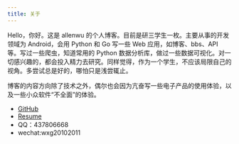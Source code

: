 ```yaml
---
title: 关于
---
```


Hello，你好。这是 allenwu 的个人博客。目前是研三学生一枚。主要从事的开发领域为 Android，会用 Python 和 Go 写一些 Web 应用，如博客、bbs、API 等。写过一些爬虫，知道常用的 Python 数据分析库，做过一些数据可视化。对一切感兴趣的，都会投入精力去研究。同样觉得，作为一个学生，不应该局限自己的视角。多尝试总是好的，哪怕只是浅尝辄止。

博客的内容方向除了技术之外，偶尔也会因为亢奋写一些电子产品的使用体验，以及一些小众软件“不全面”的体验。


* [GitHub](https://github.com/wuchangfeng)
* [Resume](https://drive.google.com/open?id=0B6gujcpxNOMYN2hZYmtQUk11X2c)
* QQ：437806668
* wechat:wxg20102011














